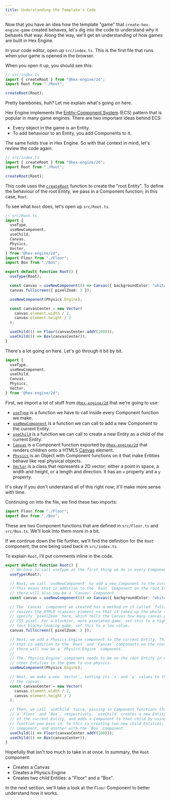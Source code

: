```yaml
---
title: Understanding the Template's Code
---
```


Now that you have an idea how the template "game" that `create-hex-engine-game` created behaves, let's dig into the code to understand _why_ it behaves that way. Along the way, we'll get an understanding of how games are built in Hex Engine.

In your code editor, open up `src/index.ts`. This is the first file that runs when your game is opened in the browser.

When you open it up, you should see this:

```ts
// src/index.ts
import { createRoot } from "@hex-engine/2d";
import Root from "./Root";

createRoot(Root);
```

Pretty barebones, huh? Let me explain what's going on here.

Hex Engine implements the [Entity-Component System](https://en.wikipedia.org/wiki/Entity_component_system) (ECS) pattern that is popular in many game engines. There are two important ideas behind ECS:

- Every object in the game is an Entity.
- To add behaviour to an Entity, you add Components to it.

The same holds true in Hex Engine. So with that context in mind, let's review the code again:

```ts
// src/index.ts
import { createRoot } from "@hex-engine/2d";
import Root from "./Root";

createRoot(Root);
```

This code uses the [`createRoot`](/docs/api-core#createrootcomponentfunction-function) function to create the "root Entity". To define the behaviour of the root Entity, we pass in a Component function; in this case, `Root`.

To see what `Root` does, let's open up `src/Root.ts`.

```ts
// src/Root.ts
import {
  useType,
  useNewComponent,
  useChild,
  Canvas,
  Physics,
  Vector,
} from "@hex-engine/2d";
import Floor from "./Floor";
import Box from "./Box";

export default function Root() {
  useType(Root);

  const canvas = useNewComponent(() => Canvas({ backgroundColor: "white" }));
  canvas.fullscreen({ pixelZoom: 3 });

  useNewComponent(Physics.Engine);

  const canvasCenter = new Vector(
    canvas.element.width / 2,
    canvas.element.height / 2
  );

  useChild(() => Floor(canvasCenter.addY(100)));
  useChild(() => Box(canvasCenter));
}
```

There's a lot going on here. Let's go through it bit by bit.

```ts
import {
  useType,
  useNewComponent,
  useChild,
  Canvas,
  Physics,
  Vector,
} from "@hex-engine/2d";
```

First, we import a lot of stuff from [`@hex-engine/2d`](/docs/api-2d) that we're going to use:

- [`useType`](/docs/api-core#usetypecomponentfunction-function-void) is a function we have to call inside every Component function we make.
- [`useNewComponent`](/docs/api-core#usenewcomponentcomponentfunction-function-component) is a function we can call to add a new Component to the current Entity.
- [`useChild`](/docs/api-core#usechildcomponentfunction-function-entity) is a function we can call to create a new Entity as a child of the current Entity.
- [`Canvas`](/docs/api-2d#canvas) is a Component function exported by [`@hex-engine/2d`](/docs/api-2d) that renders children onto a HTML5 [Canvas](https://developer.mozilla.org/en-US/docs/Web/API/Canvas_API) element.
- [`Physics`](/docs/api-2d#physicsbody) is an Object with Component functions on it that make Entities behave like real physical objects.
- [`Vector`](/docs/api-2d#vector) is a class that represents a 2D vector; either a point in space, a width and height, or a length and direction. It has an `x` property and a `y` property.

It's okay if you don't understand all of this right now; it'll make more sense with time.

Continuing on into the file, we find these two imports:

```ts
import Floor from "./Floor";
import Box from "./Box";
```

These are two Component functions that are defined in `src/Floor.ts` and `src/Box.ts`. We'll look into them more in a bit.

If we continue down the file further, we'll find the definition for the `Root` component; the one being used back in `src/index.ts`.

To explain `Root`, I'll put comments inline in the code.

```ts
export default function Root() {
  // We have to call useType as the first thing we do in every Component function.
  useType(Root);

  // Next, we call `useNewComponent` to add a new Component to the current Entity.
  // This means that in addition to the `Root` Component on the root Entity,
  // there will also now be a `Canvas` Component.
  const canvas = useNewComponent(() => Canvas({ backgroundColor: "white" }));

  // The `Canvas` component we created has a method on it called `fullscreen` which
  // resizes the HTML5 <canvas> element so that it takes up the whole screen. We also
  // specify `pixelZoom` here, which tells the Canvas how many canvas pixels to render per
  // CSS pixel. For a blockier, more pixelated game, set this to a high value; for a smoother,
  // less blocky-looking game, set this to a low value.
  canvas.fullscreen({ pixelZoom: 3 });

  // Next, we add a Physics.Engine component to the current Entity. This means
  // that in addition to the `Root` and `Canvas` components on the root Entity,
  // there will now be a `Physics.Engine` component.
  //
  // The `Physics.Engine` component needs to be on the root Entity in order for
  // other Entities in the game to use physics.
  useNewComponent(Physics.Engine);

  // Next, we make a new `Vector`, setting its `x` and `y` values to the center of
  // the canvas.
  const canvasCenter = new Vector(
    canvas.element.width / 2,
    canvas.element.height / 2
  );

  // Then, we call `useChild` twice, passing in Component functions that construct
  // a `Floor` and `Box`, respectively. `useChild` creates a new Entity as a child
  // of the current Entity, and adds a Component to that child by using the Component
  // function you pass in. So this is creating two new child Entities; one with the `Floor`
  // component, and another with the `Box` component.
  useChild(() => Floor(canvasCenter.addY(100)));
  useChild(() => Box(canvasCenter));
}
```

Hopefully that isn't too much to take in at once. In summary, the `Root` component:

- Creates a Canvas
- Creates a Physics.Engine
- Creates two child Entities: a "Floor" and a "Box".

In the next section, we'll take a look at the `Floor` Component to better understand how it works.
